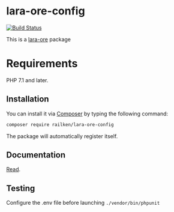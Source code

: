 # lara-ore-config

[![Build Status](https://travis-ci.org/railken/lara-ore-config.svg?branch=master)](https://travis-ci.org/railken/lara-ore-config)

This is a [lara-ore](https://github.com/railken/lara-ore) package

# Requirements

PHP 7.1 and later.

## Installation

You can install it via [Composer](https://getcomposer.org/) by typing the following command:

```bash
composer require railken/lara-ore-config
```

The package will automatically register itself.

## Documentation

[Read](docs/index.md).

## Testing

Configure the .env file before launching `./vendor/bin/phpunit`